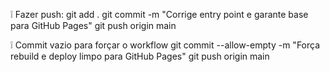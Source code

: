 
❕ Fazer push:
git add .
git commit -m "Corrige entry point e garante base para GitHub Pages"
git push origin main

❕ Commit vazio para forçar o workflow
git commit --allow-empty -m "Força rebuild e deploy limpo para GitHub Pages"
git push origin main
